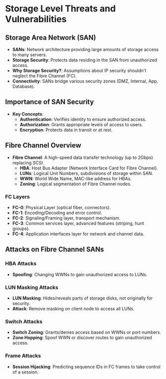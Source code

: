 
# Storage Level Threats and Vulnerabilities

## Storage Area Network (SAN)
- **SANs**: Network architecture providing large amounts of storage access to many servers.
- **Storage Security**: Protects data residing in the SAN from unauthorized access.
- **Why Storage Security?**: Assumptions about IP security shouldn't neglect the Fibre Channel (FC).
- **Connectivity**: SANs bridge various security zones (DMZ, Internal, App, Database).

## Importance of SAN Security
- **Key Concepts**:
  - **Authentication**: Verifies identity to ensure authorized access.
  - **Authorization**: Grants appropriate levels of access to users.
  - **Encryption**: Protects data in transit or at rest.

## Fibre Channel Overview
- **Fibre Channel**: A high-speed data transfer technology (up to 2Gbps) replacing SCSI.
  - **HBA**: Host Bus Adapter (Network Interface Card for Fibre Channel).
  - **LUNs**: Logical Unit Numbers, subdivisions of storage within SAN.
  - **WWN**: World Wide Name, MAC-like address for HBAs.
  - **Zoning**: Logical segmentation of Fibre Channel nodes.
  
### FC Layers
- **FC-0**: Physical Layer (optical fiber, connectors).
- **FC-1**: Encoding/Decoding and error control.
- **FC-2**: Signaling/Framing layer, transport mechanism.
- **FC-3**: Common services layer, advanced features (striping, hunt groups).
- **FC-4**: Application interfaces layer for network and channel data.

## Attacks on Fibre Channel SANs
### HBA Attacks
- **Spoofing**: Changing WWNs to gain unauthorized access to LUNs.
  
### LUN Masking Attacks
- **LUN Masking**: Hides/reveals parts of storage disks, not originally for security.
- **Attack**: Remove masking on client node to access all LUNs.

### Switch Attacks
- **Switch Zoning**: Grants/denies access based on WWNs or port numbers.
- **Zone Hopping**: Spoof WWN or discover routes to gain unauthorized access.

### Frame Attacks
- **Session Hijacking**: Predicting sequence IDs in FC frames to take control of a session.
